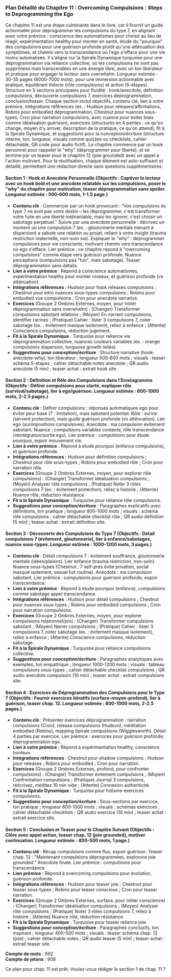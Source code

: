 
### Plan Détaillé du Chapitre 11 : Overcoming Compulsions : Steps to Deprogramming the Ego

Ce chapitre 11 est une étape culminante dans le livre, car il fournit un guide actionnable pour déprogrammer les compulsions du type 7, en alignant avec votre prémice : conscience des automatismes pour choisir au lieu de réagir, expérimentation healthy pour monter en santé, étude du "pourquoi" des compulsions pour une guérison profonde plutôt qu'une atténuation des symptômes, et chemin vers la transcendance où l'ego s'efface pour une vie moins automatisée. Il s'aligne sur la Spirale Dynamique turquoise pour une déprogrammation via reliance collective, où les compulsions ne sont pas supprimées mais transcendées en une énergie libre, avec un ton libérateur et pratique pour engager le lecteur sans overwhelm. Longueur estimée : 30-35 pages (6000-7000 mots), pour une immersion actionnable avec pratique, équilibrant théorie (rôle compulsions) et action (5-étapes). Structure en 5 sections principales pour fluidité : hook/anecdote, définition compulsions, découverte compulsions 7, exercices déprogrammation, conclusion/teaser. Chaque section inclut objectifs, contenu clé, lien à votre prémice, intégrations références (ex. : Hudson pour releases/affirmations, Robins pour embodied déprogrammation, Chestnut pour nuances sous-types, Cron pour narration compulsions, avec nuance pour éviter biais comme idéalisation guérison), exercices (structurés en 4 parties : ce qu'on change, moyen d'y arriver, description de la pratique, ce qu'on attend), fit à la Spirale Dynamique, et suggestions pour la conception/écriture (structure interne, ton, longueur, visuals comme quizzes ou checklists, cahier détachable, QR code pour audio fictif). Le chapitre commence par un hook personnel pour rappeler le "why" (déprogrammer pour liberté), et se termine par un teaser pour le chapitre 12 (joie grounded) avec un appel à l'action motivant. Pour la réutilisation, chaque élément est auto-suffisant et détaillé, permettant une rédaction directe sans questions supplémentaires.

#### Section 1 : Hook et Anecdote Personnelle (Objectifs : Captiver le lecteur avec un hook bold et une anecdote relatable sur les compulsions, poser le "why" du chapitre pour motivation, teaser déprogrammation sans spoiler. Longueur estimée : 500-600 mots, 1-1.5 page.)
- **Contenu clé** : Commencer par un hook provocant : "Vos compulsions du type 7 ne sont pas votre destin – les déprogrammer, c'est transformer votre fuite en une liberté inébranlable, mais les ignorer, c'est choisir un sabotage perpétuel." Suivre par une anecdote personnelle : décrivez un moment où une compulsion 7 (ex. : gloutonnerie mentale menant à dispersion) a saboté une relation ou projet, reliant à votre insight (trauma restriction maternelle, non-soin soi). Expliquer le "why" : déprogrammer compulsions pour vie consciente, motivant chemin vers transcendance où ego s'efface. Lier prémice : ce chapitre répond à "overcoming compulsions" comme étape vers guérison profonde. Nuance perceptions (compulsions pas "fun", mais sabotage). Teaser déprogrammation sans détails.
- **Lien à votre prémice** : Répond à conscience automatismes, expérimentation healthy pour monter niveaux, et guérison profonde (vs atténuation).
- **Intégrations références** : Hudson pour hook releases compulsions ; Chestnut pour intro nuances sous-types compulsions ; Robins pour embodied vue compulsions ; Cron pour anecdote narrative.
- **Exercices** (Groupe 2 Ombres Externes, moyen, pour initier déprogrammation sans overwhelm) : (Changer) Transformer compulsions sabotant relations ; (Moyen) En narrant compulsions, identifier racines ; (Pratique) Cahier : lister 3 compulsions 7, noter sabotage (ex. : évitement masque isolement), reliez à enfance ; (Attente) Conscience compulsions, réduction jugement.
- **Fit à la Spirale Dynamique** : Turquoise pour reliance via déprogrammation collective, nuances couleurs variables (ex. : orange compulsions dispersion, turquoise growth reliée).
- **Suggestions pour conception/écriture** : Structure narrative (hook-anecdote-why), ton libérateur ; longueur 500-600 mots ; visuals : teaser schéma 5-étapes ; cahier détachable notes anecdote ; QR audio anecdote (5 min) ; teaser achat : extrait hook site.

#### Section 2 : Définition et Rôle des Compulsions dans l'Ennéagramme (Objectifs : Définir compulsions pour clarté, expliquer rôle (survival/sabotage), lier à ego/guérison. Longueur estimée : 800-1000 mots, 2-2.5 pages.)
- **Contenu clé** : Définir compulsions : réponses automatiques ego pour éviter peur base (7 : limitation), mais sabotant potentiel. Rôle : survie (servent protection), mais guide guérison profonde (vs atténuation). Lier ego (surimpositions compulsives). Anecdote : ma compulsion évitement sabotant. Nuance : compulsions variables contexte, rôle transcendance (réintégration/sortie ego). Lier prémice : compulsions pour étude pourquoi, espoir mouvement vie.
- **Lien à votre prémice** : Répond à étude pourquoi (enfance compulsions), et guérison profonde.
- **Intégrations références** : Hudson pour définition compulsions ; Chestnut pour rôle sous-types ; Robins pour embodied rôle ; Cron pour narration rôle.
- **Exercices** (Groupe 2 Ombres Externes, moyen, pour explorer rôle compulsions) : (Changer) Transformer idéalisation compulsions ; (Moyen) Analyser rôle compulsions ; (Pratique) Noter 3 rôles compulsions 7 (ex. : évitement protection), reliez à histoire ; (Attente) Nuance rôle, réduction résistance.
- **Fit à la Spirale Dynamique** : Turquoise pour reliance rôle compulsions.
- **Suggestions pour conception/écriture** : Paragraphes explicatifs avec définitions, ton pratique ; longueur 800-1000 mots ; visuals : schéma rôle compulsions ; cahier détachable checklist rôle ; QR audio définition (5 min) ; teaser achat : extrait définition site.

#### Section 3 : Découverte des Compulsions du Type 7 (Objectifs : Détail compulsions 7 (évitement, gloutonnerie), lier à enfance/sabotages, nuance sous-types. Longueur estimée : 1000-1200 mots, 3 pages.)
- **Contenu clé** : Détail compulsions 7 : évitement souffrance, gloutonnerie mentale (idées/plaisirs). Lier enfance (trauma restriction, non-soin). Nuance sous-types (Chestnut : 7 self-pres évite privation, social masque isolement, sexual fuit routine). Anecdote : ma compulsion sabotant. Lier prémice : compulsions pour guérison profonde, espoir transcendance.
- **Lien à votre prémice** : Répond à étude pourquoi (enfance), compulsions comme sabotage appel transcendance.
- **Intégrations références** : Hudson pour détail compulsions ; Chestnut pour nuances sous-types ; Robins pour embodied compulsions ; Cron pour narration compulsions.
- **Exercices** (Groupe 2 Ombres Externes, moyen, pour explorer compulsions relationnel/pro) : (Changer) Transformer compulsions sabotant ; (Moyen) Narrer compulsions ; (Pratique) Cahier : lister 3 compulsions 7, noter sabotage (ex. : évitement masque isolement), reliez à enfance ; (Attente) Conscience compulsions, réduction sabotage.
- **Fit à la Spirale Dynamique** : Turquoise pour reliance compulsions collective.
- **Suggestions pour conception/écriture** : Paragraphes analytiques avec exemples, ton empathique ; longueur 1000-1200 mots ; visuals : tableau compulsions sous-types ; cahier détachable checklist compulsions ; QR audio anecdote compulsion (10 min) ; teaser achat : extrait compulsions site.

#### Section 4 : Exercices de Déprogrammation des Compulsions pour le Type 7 (Objectifs : Fournir exercices itératifs (surface-moyen-profond), lier à guérison, teaser chap. 12. Longueur estimée : 800-1000 mots, 2-2.5 pages.)
- **Contenu clé** : Présenter exercices déprogrammation : narration compulsions (Cron), release compulsions (Hudson), méditation embodied (Robins), mapping Spirale compulsions (Wigglesworth). Détail 4 parties par exercice. Lier prémice : exercices pour guérison profonde, déprogrammation ego.
- **Lien à votre prémice** : Répond à expérimentation healthy, conscience honteux.
- **Intégrations références** : Chestnut pour shadow compulsions ; Hudson pour releases ; Robins pour embodied ; Cron pour narration.
- **Exercices** (Groupe 2 Ombres Externes, profond, pour confronter compulsions) : (Changer) Transformer évitement compulsions ; (Moyen) Confrontation compulsions ; (Pratique) Journal 3 compulsions, réécrivez, méditez 10 min vide ; (Attente) Connexion authenticité.
- **Fit à la Spirale Dynamique** : Turquoise pour holisme exercices compulsions.
- **Suggestions pour conception/écriture** : Sous-sections par exercice, ton pratique ; longueur 800-1000 mots ; visuals : schémas exercices ; cahier détachable checklists ; QR audio exercice (10 min) ; teaser achat : extrait exercice site.

#### Section 5 : Conclusion et Teaser pour le Chapitre Suivant (Objectifs : Clôre avec appel action, teaser chap. 12 (joie grounded), motiver continuation. Longueur estimée : 400-500 mots, 1 page.)
- **Contenu clé** : Récap compulsions comme flux, espoir guérison. Teaser chap. 12 : "Maintenant compulsions déprogrammées, explorons joie grounded." Anecdote finale. Lier prémice : compulsions pour transcendance.
- **Lien prémice** : Répond à overcoming compulsions pour évolution, guérison profonde.
- **Intégrations références** : Hudson pour teaser joie ; Chestnut pour teaser sous-types ; Robins pour teaser conscious ; Cron pour teaser narration.
- **Exercices** (Groupe 2 Ombres Externes, surface, pour initier conscience) : (Changer) Transformer idéalisation compulsions ; (Moyen) Analyser rôle compulsions ; (Pratique) Noter 3 rôles compulsions 7, reliez à histoire ; (Attente) Nuance rôle, réduction résistance.
- **Fit à la Spirale Dynamique** : Turquoise pour teaser reliance joie.
- **Suggestions pour conception/écriture** : Paragraphes conclusifs, ton inspirant ; longueur 400-500 mots ; visuals : teaser schéma chap. 12 (joie) ; cahier détachable notes ; QR audio teaser (5 min) ; teaser achat : extrait teaser site.

**Compte de mots** : 692  
**Compte de jetons** : 908  

Ce plan pour chap. 11 est prêt. Voulez-vous rédiger la section 1 de chap. 11 ?